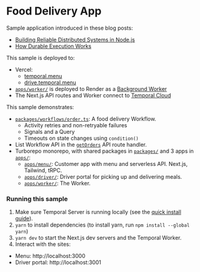 # Food Delivery App

Sample application introduced in these blog posts:

- [Building Reliable Distributed Systems in Node.js](https://temporal.io/blog/building-reliable-distributed-systems-in-node)
- [How Durable Execution Works](https://temporal.io/blog/building-reliable-distributed-systems-in-node-js-part-2)

This sample is deployed to:

- Vercel:
  - [temporal.menu](https://temporal.menu/)
  - [drive.temporal.menu](https://drive.temporal.menu/)
- [`apps/worker/`](./apps/worker) is deployed to Render as a [Background Worker](https://render.com/docs/background-workers)
- The Next.js API routes and Worker connect to [Temporal Cloud](https://temporal.io/cloud)

This sample demonstrates:

- [`packages/workflows/order.ts`](./packages/workflows/order.ts): A food delivery Workflow.
  - Activity retries and non-retryable failures
  - Signals and a Query
  - Timeouts on state changes using `condition()`
- List Workflow API in the [`getOrders`](./apps/driver/pages/api/%5Btrpc%5D.ts) API route handler.
- Turborepo monorepo, with shared packages in [`packages/`](./packages) and 3 apps in [`apps/`](./apps):
  - [`apps/menu/`](./apps/menu): Customer app with menu and serverless API. Next.js, Tailwind, tRPC.
  - [`apps/driver/`](./apps/driver): Driver portal for picking up and delivering meals.
  - [`apps/worker/`](./apps/worker): The Worker.

### Running this sample

1. Make sure Temporal Server is running locally (see the [quick install guide](https://docs.temporal.io/server/quick-install/)).
1. `yarn` to install dependencies (to install yarn, run `npm install --global yarn`)
1. `yarn dev` to start the Next.js dev servers and the Temporal Worker.
1. Interact with the sites:

- Menu: http://localhost:3000
- Driver portal: http://localhost:3001
